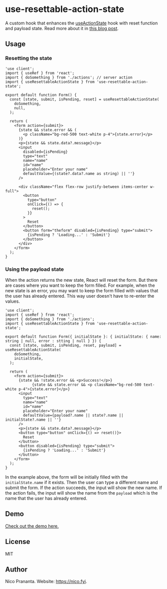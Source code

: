 # use-resettable-action-state

A custom hook that enhances the [useActionState](https://react.dev/reference/react/useActionState) hook with reset function and payload state. Read more about it in [this blog post](https://www.nico.fyi/blog/reset-state-from-react-useactionstate).

## Usage

### Resetting the state

```tsx:app/page.tsx
'use client';
import { useRef } from 'react';
import { doSomething } from './actions'; // server action
import { useResettableActionState } from 'use-resettable-action-state';

export default function Form() {
  const [state, submit, isPending, reset] = useResettableActionState(
    doSomething,
    null,
  );

  return (
    <form action={submit}>
      {state && state.error && (
        <p className="bg-red-500 text-white p-4">{state.error}</p>
      )}
      <p>{state && state.data?.message}</p>
      <input
        disabled={isPending}
        type="text"
        name="name"
        id="name"
        placeholder="Enter your name"
        defaultValue={(state?.data?.name as string) || ''}
      />

      <div className="flex flex-row justify-between items-center w-full">
        <button
          type="button"
          onClick={() => {
            reset();
          }}
        >
          Reset
        </button>
        <button form="theform" disabled={isPending} type="submit">
          {isPending ? 'Loading...' : 'Submit'}
        </button>
      </div>
    </form>
  );
}
```

### Using the payload state

When the action returns the new state, React will reset the form. But there are cases where you want to keep the form filled. For example, when the new state is an error, you may want to keep the form filled with values that the user has already entered. This way user doesn't have to re-enter the values.

```tsx:app/page.tsx
'use client';
import { useRef } from 'react';
import { doSomething } from './actions';
import { useResettableActionState } from 'use-resettable-action-state';

export default function Form({ initialState }: { initialState: { name: string | null, error : stting | null } }) {
  const [state, submit, isPending, reset, payload] = useResettableActionState(
    doSomething,
    initialState,
  );

  return (
    <form action={submit}>
      {state && !state.error && <p>Success!</p>}
            {state && state.error && <p className="bg-red-500 text-white p-4">{state.error}</p>}
      <input
        type="text"
        name="name"
        id="name"
        placeholder="Enter your name"
        defaultValue={payload?.name || state?.name || initialState?.name || ''}
      />
      <p>{state && state.data?.message}</p>
      <button type="button" onClick={() => reset()}>
        Reset
      </button>
      <button disabled={isPending} type="submit">
        {isPending ? 'Loading...' : 'Submit'}
      </button>
    </form>
  );
}
```

In the example above, the form will be initially filled with the `initialState.name` if it exists. Then the user can type a different name and submit the form. If the action succeeds, the input will show the new name. If the action fails, the input will show the name from the `payload` which is the name that the user has already entered.

## Demo

[Check out the demo here.](https://playground.nico.fyi/use-action-state/reset)

## License

MIT

## Author

Nico Prananta. Website: https://nico.fyi.
